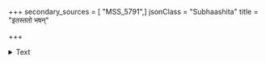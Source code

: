 +++
secondary_sources = [ "MSS_5791",]
jsonClass = "Subhaashita"
title = "इतस्ततो भषन्"

+++

<details><summary>Text</summary>

इतस्ततो भषन् भूरि न पतेत् पिशुनः शुनः।  
अवदाततया किं च न भेदो हंसतः सतः॥
</details>
